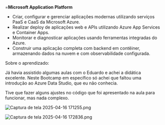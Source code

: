 =**Microsoft Application Platform**

- Criar, configurar e gerenciar aplicações modernas utilizando serviços PaaS e CaaS da Microsoft Azure.
- Realizar deploy de aplicações web e APIs utilizando Azure App Services e Container Apps.
- Monitorar e diagnosticar aplicações usando ferramentas integradas do Azure.
- Construir uma aplicação completa com backend em contêiner, armazenando dados na nuvem e com observabilidade configurada.

Sobre o aprendizado:

Já havia assistido algumas aulas com o Eduardo e achei a didática excelente. 
Neste Bootcamp em específico só achei que faltou uma introdução ao Azure Data Studio, que eu não conhecia.

Tive que fazer alguns ajustes no código que foi apresentado na aula para funcionar, mas nada complexo.

![Captura de tela 2025-04-16 171255.png](attachment:8bf8e423-bb36-4363-ae21-f598c8f29580:Captura_de_tela_2025-04-16_171255.png)

![Captura de tela 2025-04-16 172836.png](attachment:8587bd9d-a032-4209-91a6-6eb0e4dc3b71:Captura_de_tela_2025-04-16_172836.png)
